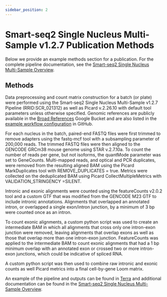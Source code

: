 ```yaml
---
sidebar_position: 2
---
```


# Smart-seq2 Single Nucleus Multi-Sample v1.2.7 Publication Methods

Below we provide an example methods section for a publication. For the complete pipeline documentation, see the [Smart-seq2 Single Nucleus Multi-Sample Overview](./README.md).

## Methods

Data preprocessing and count matrix construction for a batch (or plate) were performed using the Smart-seq2 Single Nucleus Multi-Sample v1.2.7 Pipeline (RRID:SCR_021312) as well as Picard v.2.26.10 with default tool parameters unless otherwise specified. Genomic references are publicly available in the [Broad References](https://console.cloud.google.com/storage/browser/gcp-public-data--broad-references/mm10/v0/single_nucleus?pageState=(%22StorageObjectListTable%22:(%22f%22:%22%255B%255D%22))&prefix=&forceOnObjectsSortingFiltering=false) Google Bucket and are also listed in the [example workflow configuration](https://github.com/broadinstitute/warp/blob/master/pipelines/skylab/smartseq2_single_nucleus_multisample/mouse_example.json) in GitHub. 

For each nucleus in the batch, paired-end FASTQ files were first trimmed to remove adapters using the fastq-mcf tool with a subsampling parameter of 200,000 reads. The trimmed FASTQ files were then aligned to the GENCODE GRCm38 mouse genome using STAR v.2.7.10a. To count the number of reads per gene, but not isoforms, the quantMode parameter was set to GeneCounts. Multi-mapped reads, and optical and PCR duplicates, were removed from the resulting aligned BAM using the Picard MarkDuplicates tool with REMOVE_DUPLICATES = true. Metrics were collected on the deduplicated BAM using Picard CollectMultipleMetrics with VALIDATION_STRINGENCY =SILENT.

Intronic and exonic alignments were counted using the featureCounts v2.0.2 tool and a custom GTF that was modified from the GENCODE M23 GTF to include intronic annotations. Alignments that overlapped an annotated intron, or overlapped a single exon/intron junction, by a minimum of 3 bp were counted once as an intron. 

To count exonic alignments, a custom python script was used to create an intermediate BAM in which all alignments that cross only one intron-exon junction were removed, leaving alignments that overlap exons as well as those that overlap more than one intron-exon junction. FeatureCounts was applied to the intermediate BAM to count exonic alignments that had a 1 bp minimum overlap with an annotated exon or crossed two or more intron-exon junctions, which could be indicative of spliced RNA. 

A custom python script was then used to combine raw intronic and exonic counts as well Picard metrics into a final cell-by-gene Loom matrix.

An example of the pipeline and outputs can be found in [Terra](https://app.terra.bio/#workspaces/warp-pipelines/Smart-seq2_Single_Nucleus_Muti-Sample) and additional documentation can be found in the [Smart-seq2 Single Nucleus Multi-Sample Overview](./README.md). 